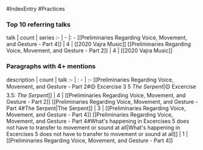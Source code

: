 #IndexEntry #Practices

### Top 10 referring talks
talk | count | series
:- | - |: -
[[Preliminaries Regarding Voice, Movement, and Gesture - Part 4]] | 4 | [[2020 Vajra Music]]
[[Preliminaries Regarding Voice, Movement, and Gesture - Part 2]] | 4 | [[2020 Vajra Music]]

### Paragraphs with 4+ mentions
description | count | talk
:- | : - | :-
[[Preliminaries Regarding Voice, Movement, and Gesture - Part 2#🟡 Excercise 3 5 _The Serpent_\|🟡 Excercise 3.5: _The Serpent_]] | 4 | [[Preliminaries Regarding Voice, Movement, and Gesture - Part 2]]
[[Preliminaries Regarding Voice, Movement, and Gesture - Part 4#The Serpent\|The Serpent]] | 3 | [[Preliminaries Regarding Voice, Movement, and Gesture - Part 4]]
[[Preliminaries Regarding Voice, Movement, and Gesture - Part 4#What's happening in Excercises 5 does not have to transfer to movement or sound at all\|What's happening in Excercises 5 does not have to transfer to movement or sound at all]] | 1 | [[Preliminaries Regarding Voice, Movement, and Gesture - Part 4]]

